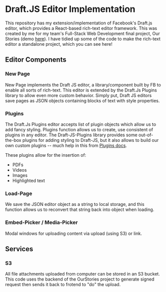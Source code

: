 # Draft.JS Editor Implementation

This repository has my extension/implementation of Facebook's Draft.js editor, which provides a React-based rich-text editor framework. This was created by me for my team's Full-Stack Web Development final project, Our Stories (demo [here](https://cs52-ourstories.netlify.app/)). I have tidied up some of the code to make the rich-text editor a standalone project, which you can see here!

## Editor Components

### New Page

New Page implements the Draft JS editor, a library/component built by FB to enable all sorts of rich-text. This editor is extended by the Draft.Js Plugins library to allow even more custom behavior. Simply put, Draft JS editors save pages as JSON objects containing blocks of text with style properties. 

### Plugins

The Draft.Js Plugins editor accepts list of plugin objects which allow us to add fancy styling. Plugins function allows us to create, use consistent of plugins in any editor. The Draft-JS-Plugins library provides some out-of-the-box plugins for adding styling to Draft-JS, but it also allows to build our own custom plugins -- much help in this from [Plugins docs](https://github.com/draft-js-plugins/draft-js-plugins). 

These plugins allow for the insertion of:

* PDFs
* Videos
* Images
* Highlighted text
 
### Load-Page

We save the JSON editor object as a string to local storage, and this function allows us to reconvert that string back into object when loading.

### Embed-Picker / Media-Picker

Modal windows for uploading content via upload (using S3) or link.

## Services

### S3

All file attachments uploaded from computer can be stored in an S3 bucket. This code uses the backend of the OurStories project to generate signed request then sends it back to frotend to "do" the upload.